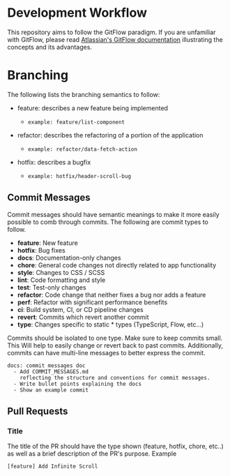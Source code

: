 # Development Workflow

This repository aims to follow the GitFlow paradigm. If you are unfamiliar with GitFlow, please read [Atlassian's GitFlow documentation](https://www.atlassian.com/git/tutorials/comparing-workflows/gitflow-workflow) illustrating the concepts and its advantages.

# Branching

The following lists the branching semantics to follow:
  * feature: describes a new feature being implemented
    * `example: feature/list-component`

  * refactor: describes the refactoring of a portion of the application
    * `example: refactor/data-fetch-action`

  * hotfix: describes a bugfix
    * `example: hotfix/header-scroll-bug`

## Commit Messages

Commit messages should have semantic meanings to make it more easily possible to comb through commits. The following are commit types to follow.

* **feature**: New feature
* **hotfix**: Bug fixes
* **docs**: Documentation-only changes
* **chore**: General code changes not directly related to app functionality
* **style**: Changes to CSS / SCSS
* **lint**: Code formatting and style
* **test**: Test-only changes
* **refactor**: Code change that neither fixes a bug nor adds a feature
* **perf**: Refactor with significant performance benefits
* **ci**: Build system, CI, or CD pipeline changes
* **revert**: Commits which revert another commit
* **type**: Changes specific to static * types (TypeScript, Flow, etc...)

Commits should be isolated to one type. Make sure to keep commits small. This Will help to easily change or revert back to past commits. Additionally, commits can have multi-line messages to better express the commit.

```
docs: commit messages doc
  - Add COMMIT_MESSAGES.md
    reflecting the structure and conventions for commit messages.
  - Write bullet points explaining the docs
  - Show an example commit
```

## Pull Requests

### Title

The title of the PR should have the type shown (feature, hotfix, chore, etc..) as well as a brief description of the PR's purpose. Example

`[feature] Add Infinite Scroll`
